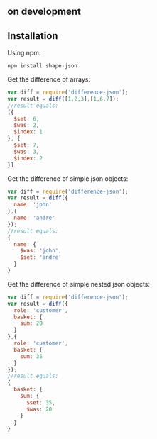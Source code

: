 ## on development
## Installation

Using npm:

```js
npm install shape-json
```

Get the difference of arrays:
```js
var diff = require('difference-json');
var result = diff([1,2,3],[1,6,7]);
//result equals:
[{
  $set: 6,
  $was: 2,
  $index: 1
}, {
  $set: 7,
  $was: 3,
  $index: 2
}]
```

Get the difference of simple json objects:
```js
var diff = require('difference-json');
var result = diff({
  name: 'john'
},{
  name: 'andre'
});
//result equals:
{
  name: {
    $was: 'john',
    $set: 'andre'
  }
}
```

Get the difference of simple nested json objects:
```js
var diff = require('difference-json');
var result = diff({
  role: 'customer',
  basket: {
    sum: 20
  }
},{
  role: 'customer',
  basket: {
    sum: 35
  }
});
//result equals:
{
  basket: {
    sum: {
      $set: 35,
      $was: 20
    }
  }
}
```
